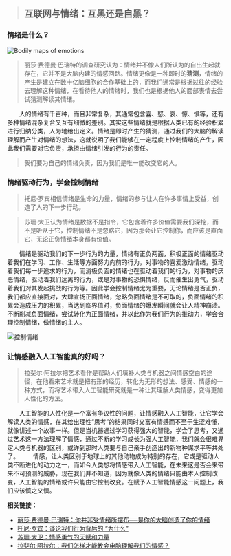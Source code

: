 > ## 互联网与情绪：互黑还是自黑？

### 情绪是什么？
![Bodily maps of emotions](https://cdn.vox-cdn.com/thumbor/xCMx5KaaEJHYFl3zc7WYofrUpOE=/0x0:869x733/920x613/filters:focal(366x298:504x436):format(webp)/cdn.vox-cdn.com/uploads/chorus_image/image/54177521/bodymaps.0.jpg)

> 丽莎·费德曼·巴瑞特的调查研究认为：情绪并不像人们所认为的自出生起就存在，它并不是大脑内建的情感回路。情绪更像是一种即时的**猜测**，情绪的产生是建立在数十亿脑细胞的合作基础上的，而我们通常是根据过往的经验去理解这种情绪，在看待他人的情绪时，我们也是根据他人的面部表情去尝试猜测解读其情绪。

&emsp;&emsp;人的情绪有千百种，而且非常复杂，其通常包含喜、怒、哀、惊、惧等，还有多种情绪混杂复合又互有细微的差别。其实这些情绪就是根据人类已有的经验积累进行归纳分类，人为地给出定义。情绪是即时产生的猜测，通过我们的大脑的解读理解而产生对情绪的想法，这就说明了我们能够在一定程度上控制情绪的产生，因此我们需要对它负责，承担由情绪引发的行为的责任。

> 我们要为自己的情绪负责，因为我们是唯一能改变它的人。

### 情绪驱动行为，学会控制情绪

> 托尼·罗宾相信情绪是生命的力量，情绪的参与让人在许多事情上受益，创造了人的下一步行动。

> 苏珊·大卫认为情绪是数据不是指令，它包含着许多价值需要我们深挖，而不是听从于它，控制情绪不是忽略它，因为那会让它控制你，而应该是直面它，无论正负情绪本身都有价值。

&emsp;&emsp;情绪是驱动我们的下一步行为的力量，情绪有正负两面，积极正面的情绪驱动着我们在学习、工作、生活等方面努力向前的行为，对事物的喜爱激动情绪，驱动着我们每一步追求的行为，而消极负面的情绪也在驱动着我们的行为，对事物的厌恶情绪，驱动着我们远离的行为，或是对事物的恐惧情绪，反而催生出勇气，驱动着我们对其发起挑战的行为等。因此学会控制情绪尤为重要，无论情绪是否正负，我们都应直接面对，大肆宣扬正面情绪，忽略负面情绪是不可取的，负面情绪的积累会造成压力的积累，当达到临界值时，负面情绪的爆发瞬间就会让人精神崩溃。不断削减负面情绪，尝试转化为正面情绪，并以此作为我们行为的推动力，学会合理控制情绪，做情绪的主人。

![控制情绪](https://www.fabhow.com/wp-content/uploads/2017/07/intro-how-to-control-your-emotions.jpg)

### 让情感融入人工智能真的好吗？

> 拉斐尔·阿拉尔把艺术看作是帮助人们填补人类与机器之间情感空白的途径，在他看来艺术就是把有形的经历，转化为无形的想法、感受、情感的一种方式，而将艺术带入人工智能研究就是一种让其理解人类情感，变得更加人性化的方法。

&emsp;&emsp;人工智能的人性化是一个富有争议性的问题，让情感融入人工智能，让它学会解读人类的情感，在其给出理性“思考”的结果同时又富有情感而不至于生涩难懂，就像讲述一个故事一样。但是当机器通过学习获得强大的智能，学会了思考，又通过艺术这一方法理解了情感，通过不断的学习成长为强人工智能，我们就会很难界定人类与机器的区别，或许到那时人类要与自己亲手创造出的新物种谋求平等共处了。
&emsp;&emsp;情感，让人类区别于地球上的其他动物成为特别的存在，它或是驱动人类不断进化的动力之一，而如今人类想将情感带入人工智能，在未来这是否会来带来不可预测的威胁，现在我们并不知道，因为就像人类的情绪只能由本人控制改变，人工智能的情绪或许只能由它控制改变。在赋予人工智能情感这一问题上，我们应该慎之又慎。

**相关链接：**
- [丽莎·费德曼·巴瑞特：你并非受情绪所摆布──是你的大脑创造了你的情绪](https://www.ted.com/talks/lisa_feldman_barrett_you_aren_t_at_the_mercy_of_your_emotions_your_brain_creates_them/transcript?&language=zh-tw)
- [托尼·罗宾：谈论我们行为背后的 “为什么”](https://www.ted.com/talks/tony_robbins_asks_why_we_do_what_we_do/transcript?&language=zh-cn)
- [苏珊·大卫：情感勇气的天赋和力量](https://www.ted.com/talks/susan_david_the_gift_and_power_of_emotional_courage?&languange=zh-cn)
- [拉斐尔·阿拉尔：我们怎样才能教会电脑理解我们的情感？](https://www.ted.com/talks/raphael_arar_how_we_can_teach_computers_to_make_sense_of_our_emotions/transcript?&language=zh-CN)
